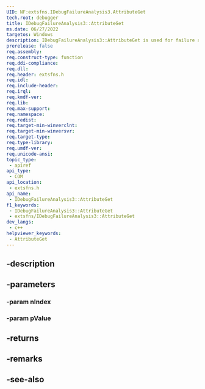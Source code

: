 ```yaml
---
UID: NF:extsfns.IDebugFailureAnalysis3.AttributeGet
tech.root: debugger
title: IDebugFailureAnalysis3::AttributeGet
ms.date: 06/27/2022
targetos: Windows
description: IDebugFailureAnalysis3::AttributeGet is used for failure analysis processing.
prerelease: false
req.assembly: 
req.construct-type: function
req.ddi-compliance: 
req.dll: 
req.header: extsfns.h
req.idl: 
req.include-header: 
req.irql: 
req.kmdf-ver: 
req.lib: 
req.max-support: 
req.namespace: 
req.redist: 
req.target-min-winverclnt: 
req.target-min-winversvr: 
req.target-type: 
req.type-library: 
req.umdf-ver: 
req.unicode-ansi: 
topic_type:
 - apiref
api_type:
 - COM
api_location:
 - extsfns.h
api_name:
 - IDebugFailureAnalysis3::AttributeGet
f1_keywords:
 - IDebugFailureAnalysis3::AttributeGet
 - extsfns/IDebugFailureAnalysis3::AttributeGet
dev_langs:
 - c++
helpviewer_keywords:
 - AttributeGet
---
```


## -description

## -parameters

### -param nIndex

### -param pValue

## -returns

## -remarks

## -see-also

